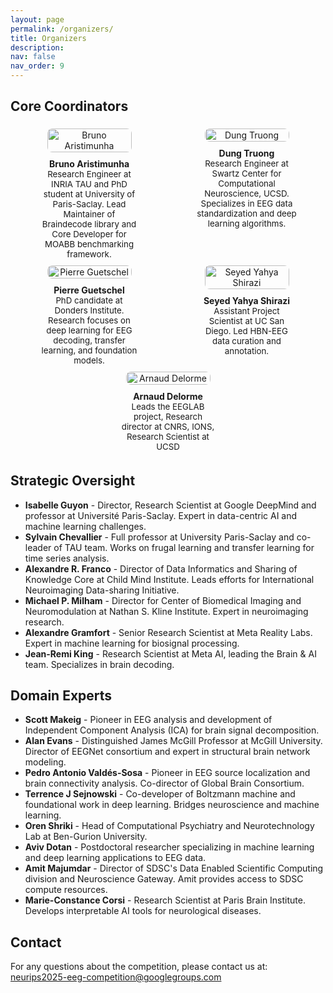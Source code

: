 ```yaml
---
layout: page
permalink: /organizers/
title: Organizers
description:
nav: false
nav_order: 9
---
```


## Core Coordinators

<!-- - **Bruno Aristimunha** - Research Engineer at INRIA TAU and PhD student at University of Paris-Saclay. Lead Maintainer of Braindecode library and Core Developer for MOABB benchmarking framework.
- **Dung Truong** - Research Engineer at Swartz Center for Computational Neuroscience, UCSD. Specializes in EEG data standardization and deep learning algorithms.
- **Pierre Guetschel** - PhD candidate at Donders Institute. Research focuses on deep learning for EEG decoding, transfer learning, and foundation models.
- **Seyed Yahya Shirazi** - Assistant Project Scientist at UC San Diego. Led HBN-EEG data curation and annotation. -->
<div style="display: flex; justify-content: space-around; align-items: flex-start; flex-wrap: wrap; margin-bottom: 20px;">
    <div style="max-width: 160px; text-align: center; margin: 5px;">
        <img src="https://eeg2025.github.io/assets/people/bruno.png" style="width: 100%; max-width: 135px; border-radius: 8px;" alt="Bruno Aristimunha" />
        <div style="font-weight: bold; margin-top: 10px;">Bruno Aristimunha</div>
        <div style="font-size: 0.95em;">Research Engineer at INRIA TAU and PhD student at University of Paris-Saclay. Lead Maintainer of Braindecode library and Core Developer for MOABB benchmarking framework.</div>
    </div>
    <div style="max-width: 160px; text-align: center; margin: 5px;">
        <img src="https://eeg2025.github.io/assets/people/dung.jpeg" style="width: 100%; max-width: 135px; border-radius: 8px;" alt="Dung Truong" />
        <div style="font-weight: bold; margin-top: 10px;">Dung Truong</div>
        <div style="font-size: 0.95em;">Research Engineer at Swartz Center for Computational Neuroscience, UCSD. Specializes in EEG data standardization and deep learning algorithms.</div>
    </div>
    <div style="max-width: 160px; text-align: center; margin: 5px;">
        <img src="https://eeg2025.github.io/assets/people/pierre.jpeg" style="width: 100%; max-width: 135px; border-radius: 8px;" alt="Pierre Guetschel" />
        <div style="font-weight: bold; margin-top: 10px;">Pierre Guetschel</div>
        <div style="font-size: 0.95em;">PhD candidate at Donders Institute. Research focuses on deep learning for EEG decoding, transfer learning, and foundation models.</div>
    </div>
    <div style="max-width: 160px; text-align: center; margin: 5px;">
        <img src="https://eeg2025.github.io/assets/people/seyed.jpeg" style="width: 100%; max-width: 135px; border-radius: 8px;" alt="Seyed Yahya Shirazi" />
        <div style="font-weight: bold; margin-top: 10px;">Seyed Yahya Shirazi</div>
        <div style="font-size: 0.95em;">Assistant Project Scientist at UC San Diego. Led HBN-EEG data curation and annotation.</div>
    </div>
    <div style="max-width: 160px; text-align: center; margin: 5px;">
        <img src="https://eeg2025.github.io/assets/people/arnaud.jpg" style="width: 100%; max-width: 135px; border-radius: 8px;" alt="Arnaud Delorme" />
        <div style="font-weight: bold; margin-top: 10px;">Arnaud Delorme</div>
        <div style="font-size: 0.95em;">Leads the EEGLAB project, Research director at CNRS, IONS, Research Scientist at UCSD</div>
    </div>
</div>

## Strategic Oversight
- **Isabelle Guyon** - Director, Research Scientist at Google DeepMind and professor at Université Paris-Saclay. Expert in data-centric AI and machine learning challenges.
- **Sylvain Chevallier** - Full professor at University Paris-Saclay and co-leader of TAU team. Works on frugal learning and transfer learning for time series analysis.
- **Alexandre R. Franco** - Director of Data Informatics and Sharing of Knowledge Core at Child Mind Institute. Leads efforts for International Neuroimaging Data-sharing Initiative.
- **Michael P. Milham** - Director for Center of Biomedical Imaging and Neuromodulation at Nathan S. Kline Institute. Expert in neuroimaging research.
- **Alexandre Gramfort** - Senior Research Scientist at Meta Reality Labs. Expert in machine learning for biosignal processing.
- **Jean-Remi King** - Research Scientist at Meta AI, leading the Brain & AI team. Specializes in brain decoding.

## Domain Experts
- **Scott Makeig** - Pioneer in EEG analysis and development of Independent Component Analysis (ICA) for brain signal decomposition.
- **Alan Evans** - Distinguished James McGill Professor at McGill University. Director of EEGNet consortium and expert in structural brain network modeling.
- **Pedro Antonio Valdés-Sosa** - Pioneer in EEG source localization and brain connectivity analysis. Co-director of Global Brain Consortium.
- **Terrence J Sejnowski** - Co-developer of Boltzmann machine and foundational work in deep learning. Bridges neuroscience and machine learning.
- **Oren Shriki** - Head of Computational Psychiatry and Neurotechnology Lab at Ben-Gurion University.
- **Aviv Dotan** - Postdoctoral researcher specializing in machine learning and deep learning applications to EEG data.
- **Amit Majumdar** - Director of SDSC's Data Enabled Scientific Computing division and Neuroscience Gateway. Amit provides access to SDSC compute resources.
- **Marie-Constance Corsi** - Research Scientist at Paris Brain Institute. Develops interpretable AI tools for neurological diseases.

## Contact
For any questions about the competition, please contact us at: [neurips2025-eeg-competition@googlegroups.com](mailto:neurips2025-eeg-competition@googlegroups.com)